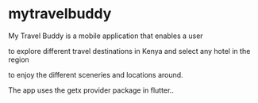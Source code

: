 # mytravelbuddy


My Travel Buddy is a mobile application that enables a user

to explore different travel destinations in Kenya and select any hotel in the region

to enjoy the different sceneries and locations around.

The app uses the getx provider package in flutter..